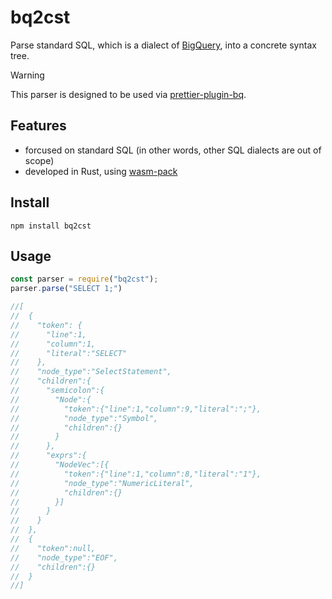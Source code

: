 # bq2cst
Parse standard SQL, which is a dialect of [BigQuery](https://cloud.google.com/bigquery), into a concrete syntax tree.

> [!WARNING]
> This parser is designed to be used via [prettier-plugin-bq](https://github.com/dr666m1/prettier-plugin-bq).

## Features
- forcused on standard SQL (in other words, other SQL dialects are out of scope)
- developed in Rust, using [wasm-pack](https://github.com/rustwasm/wasm-pack)

## Install
```shell
npm install bq2cst
```

## Usage
```javascript
const parser = require("bq2cst");
parser.parse("SELECT 1;")

//[
//  {
//    "token": {
//      "line":1,
//      "column":1,
//      "literal":"SELECT"
//    },
//    "node_type":"SelectStatement",
//    "children":{
//      "semicolon":{
//        "Node":{
//          "token":{"line":1,"column":9,"literal":";"},
//          "node_type":"Symbol",
//          "children":{}
//        }
//      },
//      "exprs":{
//        "NodeVec":[{
//          "token":{"line":1,"column":8,"literal":"1"},
//          "node_type":"NumericLiteral",
//          "children":{}
//        }]
//      }
//    }
//  },
//  {
//    "token":null,
//    "node_type":"EOF",
//    "children":{}
//  }
//]
```
